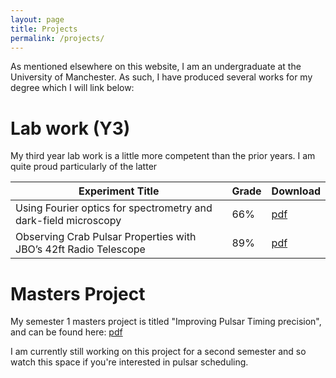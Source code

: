 ```yaml
---
layout: page
title: Projects
permalink: /projects/
---
```


As mentioned elsewhere on this website, I am an undergraduate at the University of Manchester. As such, I have produced several works for my degree which I will link below:
# Lab work (Y3)
My third year lab work is a little more competent than the prior years. I am quite proud particularly of the latter


| Experiment Title                                                 | Grade | Download                                    |
| ---------------------------------------------------------------- | ----- | ------------------------------------------- |
| Using Fourier optics for spectrometry and dark-field microscopy  | 66%   | [pdf](assets/pdf/jsalis_fourier_optics.pdf) |
| Observing Crab Pulsar Properties with JBO’s 42ft Radio Telescope | 89%   | [pdf](assets/pdf/jsalis_crab_pulsar.pdf)    |

# Masters Project
My semester 1 masters project is titled "Improving Pulsar Timing precision", and can be found here: [pdf](assets/pdf/jsalis_improving_pulsar_timing_precision_i.pdf)

I am currently still working on this project for a second semester and so watch this space if you're interested in pulsar scheduling.
